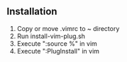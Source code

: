 ## Installation
1. Copy or move .vimrc to ~ directory
2. Run install-vim-plug.sh
3. Execute ":source %" in vim
4. Execute ":PlugInstall" in vim
